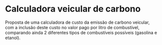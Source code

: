 # Calculadora veicular de carbono

Proposta de uma calculadora de custo da emissão de carbono veicular, com a inclusão deste custo no valor pago por litro de combustível, comparando ainda 2 diferentes tipos de combustíveis possíveis (gasolina e etanol).

